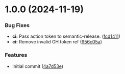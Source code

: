 # 1.0.0 (2024-11-19)


### Bug Fixes

* **ci:** Pass action token to semantic-release. ([fcd1411](https://github.com/spbsoluble/cert-utils/commit/fcd1411ea92f46fd9bf4650f194a2aab3ec09ca5))
* **ci:** Remove invalid GH token ref ([956c05a](https://github.com/spbsoluble/cert-utils/commit/956c05a44ed43dad8cbaa52ed0ae7d06ff6e4433))


### Features

* Initial commit ([4a7d53e](https://github.com/spbsoluble/cert-utils/commit/4a7d53ea7758156069a85510a49444db86710b03))
